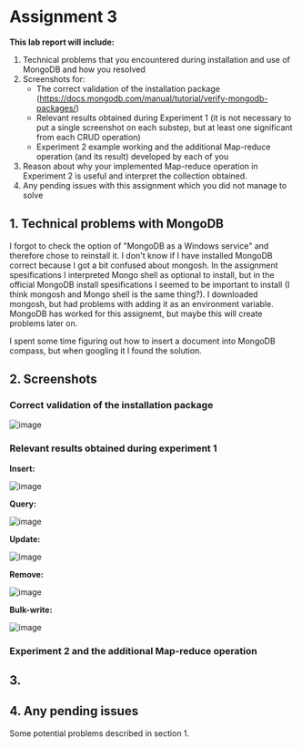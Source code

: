 # Assignment 3 

**This lab report will include:** 
1. Technical problems that you encountered during installation and use of MongoDB and how you resolved
2. Screenshots for:
    * The correct validation of the installation package (https://docs.mongodb.com/manual/tutorial/verify-mongodb-packages/)
    * Relevant results obtained during Experiment 1 (it is not necessary to put a single screenshot on each substep, but at least one significant  from each CRUD operation)
    * Experiment 2 example working and the additional Map-reduce operation (and its result) developed by each of you
3. Reason about why your implemented Map-reduce operation in Experiment 2 is useful and interpret the collection obtained.
4. Any pending issues with this assignment which you did not manage to solve



## 1. Technical problems with MongoDB
I forgot to check the option of "MongoDB as a Windows service" and therefore chose to reinstall it. I don't know if I have installed MongoDB correct because I got a bit confused about mongosh. In the assignment spesifications I interpreted Mongo shell as optional to install, but in the official MongoDB install spesifications I seemed to be important to install (I think mongosh and Mongo shell is the same thing?). I downloaded mongosh, but had problems with adding it as an environment variable. MongoDB has worked for this assignemt, but maybe this will create problems later on. 

I spent some time figuring out how to insert a document into MongoDB compass, but when googling it I found the solution. 


## 2. Screenshots 

### Correct validation of the installation package
![image](https://user-images.githubusercontent.com/42604421/190860652-5e70edc4-75d2-49ac-83b7-767dcce57660.png)


### Relevant results obtained during experiment 1

**Insert:**

![image](https://user-images.githubusercontent.com/42604421/190863756-6615defb-3839-4240-be16-28a3bf5ce506.png)

**Query:**

![image](https://user-images.githubusercontent.com/42604421/190923008-ee656e29-9376-46ef-8c22-c46889898df5.png)

**Update:**

![image](https://user-images.githubusercontent.com/42604421/190923271-13aff2d2-40e6-4650-9b43-2783d6e462f5.png)

**Remove:**

![image](https://user-images.githubusercontent.com/42604421/190923319-7110b0c8-db5b-414b-b6d3-a0595acf90e9.png)


**Bulk-write:**

![image](https://user-images.githubusercontent.com/42604421/190923578-446d12ec-411f-4d4d-91bf-5d037f510466.png)


### Experiment 2 and the additional Map-reduce operation


## 3. 

## 4. Any pending issues 
Some potential problems described in section 1. 

